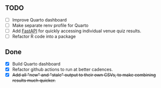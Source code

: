 ## TODO

-   [ ] Improve Quarto dashboard
-   [ ] Make separate renv profile for Quarto
-   [ ] Add [FastAPI](https://fastapi.tiangolo.com/) for quickly accessing individual venue quiz results.
-   [ ] Refactor R code into a package

## Done

-   [x] Build Quarto dashboard
-   [x] Refactor github actions to run at better cadences.
-   [x] ~~Add all "new" and "stale" output to their own CSVs, to make combining results much quicker.~~
